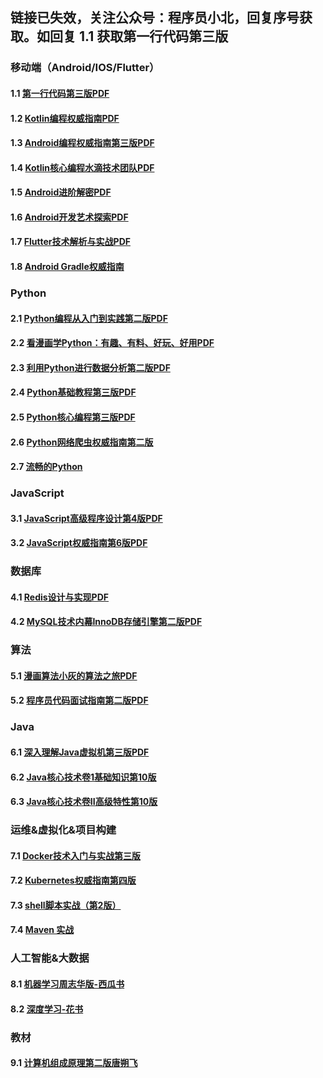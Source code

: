 ## 链接已失效，关注公众号：程序员小北，回复序号获取。如回复 1.1 获取第一行代码第三版

### 移动端（Android/IOS/Flutter）
#### 1.1 [第一行代码第三版PDF](http://blogss.cn/article/24)
#### 1.2 [Kotlin编程权威指南PDF](http://blogss.cn/article/31)
#### 1.3 [Android编程权威指南第三版PDF](http://blogss.cn/article/32)
#### 1.4 [Kotlin核心编程水滴技术团队PDF](http://blogss.cn/article/30)
#### 1.5 [Android进阶解密PDF](http://blogss.cn/article/21)
#### 1.6 [Android开发艺术探索PDF](http://blogss.cn/article/16)
#### 1.7 [Flutter技术解析与实战PDF](http://blogss.cn/article/24)
#### 1.8 [Android Gradle权威指南](http://blogss.cn/article/46)

### Python
#### 2.1 [Python编程从入门到实践第二版PDF](http://blogss.cn/article/26)
#### 2.2 [看漫画学Python：有趣、有料、好玩、好用PDF](http://blogss.cn/article/28)
#### 2.3 [利用Python进行数据分析第二版PDF](http://blogss.cn/article/33)
#### 2.4 [Python基础教程第三版PDF](http://blogss.cn/article/35)
#### 2.5 [Python核心编程第三版PDF](http://blogss.cn/article/36)
#### 2.6 [Python网络爬虫权威指南第二版]()
#### 2.7 [流畅的Python](http://blogss.cn/article/50)

### JavaScript
#### 3.1 [JavaScript高级程序设计第4版PDF](http://blogss.cn/article/25)
#### 3.2 [JavaScript权威指南第6版PDF](http://blogss.cn/article/29)

### 数据库
#### 4.1 [Redis设计与实现PDF](http://blogss.cn/article/19)
#### 4.2 [MySQL技术内幕InnoDB存储引擎第二版PDF](http://blogss.cn/article/18)

### 算法
#### 5.1 [漫画算法小灰的算法之旅PDF](http://blogss.cn/article/27)
#### 5.2 [程序员代码面试指南第二版PDF](http://blogss.cn/article/22)

### Java
#### 6.1 [深入理解Java虚拟机第三版PDF](http://blogss.cn/article/34)
#### 6.2 [Java核心技术卷1基础知识第10版](http://blogss.cn/article/51)
#### 6.3 [Java核心技术卷II高级特性第10版](http://blogss.cn/article/52)

### 运维&虚拟化&项目构建
#### 7.1 [Docker技术入门与实战第三版](http://blogss.cn/article/39)
#### 7.2 [Kubernetes权威指南第四版](http://blogss.cn/article/40)
#### 7.3 [shell脚本实战（第2版）](http://blogss.cn/article/45)
#### 7.4 [Maven 实战](http://blogss.cn/article/47)

### 人工智能&大数据
#### 8.1 [机器学习周志华版-西瓜书](http://blogss.cn/article/41)
#### 8.2 [深度学习-花书](http://blogss.cn/article/42)

### 教材
#### 9.1 [计算机组成原理第二版唐朔飞](http://blogss.cn/article/17)
